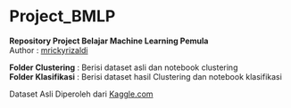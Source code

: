 # Project_BMLP
**Repository Project Belajar Machine Learning Pemula**  
Author : [mrickyrizaldi](https://github.com/mrickyrizaldi/Project_BMLP/tree/main)

**Folder Clustering** : Berisi dataset asli dan notebook clustering  
**Folder Klasifikasi** : Berisi dataset hasil Clustering dan notebook klasifikasi

Dataset Asli Diperoleh dari [Kaggle.com](https://www.kaggle.com/datasets/jessemostipak/hotel-booking-demand)
